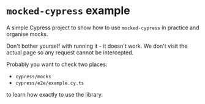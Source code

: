 # `mocked-cypress` example

A simple Cypress project to show how to use `mocked-cypress` in practice and organise mocks.

Don't bother yourself with running it - it doesn't work. We don't visit the actual page so any request cannot be intercepted.

Probably you want to check two places:

- `cypress/mocks`
- `cypress/e2e/example.cy.ts`

to learn how exactly to use the library.
